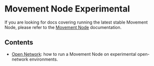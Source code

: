 # Movement Node Experimental
If you are looking for docs covering running the latest stable Movement Node, please refer to the [Movement Node](../movement-node/README.md) documentation.

## Contents
- [Open Network](./open-network.md): how to run a Movement Node on experimental open-network environments.